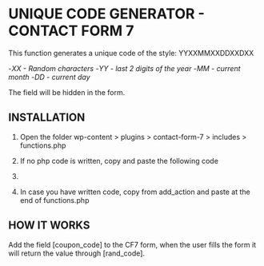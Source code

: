 # UNIQUE CODE GENERATOR - CONTACT FORM 7
This function generates a unique code of the style: YYXXMMXXDDXXDXX


-_XX - Random characters_
-_YY - last 2 digits of the year_
-_MM - current month_
-_DD - current day_


The field will be hidden in the form.


## INSTALLATION
1. Open the folder wp-content > plugins > contact-form-7 > includes > functions.php

2. If no php code is written, copy and paste the following code
3. 
4. In case you have written code, copy from add_action and paste at the end of functions.php


## HOW IT WORKS
Add the field [coupon_code] to the CF7 form, when the user fills the form it will return the value through [rand_code].
